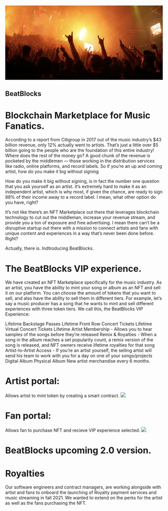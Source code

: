 ![](Images/beatblocks.png)

## BeatBlocks
# Blockchain Marketplace for Music Fanatics.

According to a report from Citigroup in 2017 out of the music industry’s $43 billion revenue, only 12% actually went to artists. That’s just a little over $5 billion going to the people who are the foundation of this entire industry! Where does the rest of the money go? 
A good chunk of the revenue is pocketed by the middlemen — those working in the distribution services like radio, online platforms, and record labels. So if you’re an up and coming artist, how do you make it big without signing 

How do you make it big without signing, is in fact the number one question that you ask yourself as an artist. It’s extremely hard to make it as an independent artist, which is why most, if given the chance, are ready to sign 88% of their income away to a record label. I mean, what other option do you have, right?

It’s not like there’s an NFT Marketplace out there that leverages blockchain technology to cut out the middleman, increase your revenue stream, and provide you a ton of exposure and free advertising. I mean there can’t be a disruptive startup out there with a mission to connect artists and fans with unique content and experiences in a way that’s never been done before. Right? 

Actually, there is. Indtroducing BeatBlocks.

# The BeatBlocks VIP experience.

We have created an NFT Marketplace specifically for the music industry. As an artist, you have the ability to mint your song or album as an NFT and sell it on our platform. You can choose the amount of tokens that you want to sell, and also have the ability to sell them in different tiers. For example, let’s say a music producer has a song that he wants to mint and sell different experiences with three token tiers. We call this, the BeatBlocks VIP Experience: 

Lifetime Backstage Passes
Lifetime Front Row Concert Tickets
Lifetime Virtual Concert Tickets
Lifetime Artist Membership - Allows you to hear samples of the songs before they’re released
Remix & Royalties - When a song in the album reaches a set popularity count, a remix version of the song is released, and NFT owners receive lifetime royalties for that song
Artist-to-Artist Access - If you’re an artist yourself, the selling artist will send his team to work with you for a day on one of your songs/projects
Digital Album
Physical Album
New artist merchandise every 6 months.

# Artist portal:
Allows artist to mint token by creating a smart contract.
![](Images/nftartist.gif)
# Fan portal:
Allows fan to purchase NFT and recieve VIP experience selected. 
![](Images/nftbuyer.gif)

# BeatBlocks upcoming 2.0 version.
# Royalties 
Our software engineers and contract managers, are working alongside with artist and fans to onboard the launching of Royalty payment services and music streaming in fall 2021.
We wanted to extend on the perks for the artist as well as the fans purchasing the NFT. 